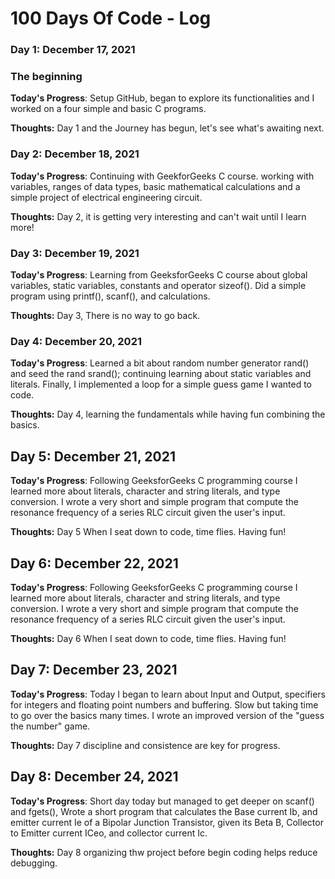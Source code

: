 # 100 Days Of Code - Log 

### Day 1: December 17, 2021
### The beginning 

**Today's Progress**: Setup GitHub, began to explore its functionalities and I worked on a four simple and basic C programs. 

**Thoughts:** Day 1 and the Journey has begun, let's see what's awaiting next.  

### Day 2: December 18, 2021

**Today's Progress**: Continuing with GeekforGeeks C course. working with variables, ranges of data types, basic mathematical calculations and a simple project of electrical engineering circuit.     

**Thoughts:** Day 2, it is getting very interesting and can't wait until I learn more!

### Day 3: December 19, 2021

**Today's Progress**: Learning from GeeksforGeeks C course about global variables, static variables, constants and operator sizeof(). Did a simple program using printf(), scanf(), and calculations.    

**Thoughts:** Day 3, There is no way to go back.  

### Day 4: December 20, 2021

**Today's Progress**: Learned a bit about random number generator rand() and seed the rand srand(); continuing learning about static variables and literals. Finally, I implemented a loop for a simple guess game I wanted to code.  

**Thoughts:** Day 4, learning the fundamentals while having fun combining the basics.  

## Day 5: December 21, 2021

**Today's Progress**: Following GeeksforGeeks C programming course I learned more about literals, character and string literals, and type conversion. I wrote a very short and simple program that compute the resonance frequency of a series RLC circuit given the user's input.    

**Thoughts:** Day 5  When I seat down to code, time flies. Having fun!

## Day 6: December 22, 2021

**Today's Progress**: Following GeeksforGeeks C programming course I learned more about literals, character and string literals, and type conversion. I wrote a very short and simple program that compute the resonance frequency of a series RLC circuit given the user's input.    

**Thoughts:** Day 6  When I seat down to code, time flies. Having fun!

## Day 7: December 23, 2021

**Today's Progress**: Today I began to learn about Input and Output, specifiers for integers and floating point numbers and buffering. Slow but taking time to go over the basics many times.  I wrote an improved version of the "guess the number" game.  

**Thoughts:** Day 7 discipline and consistence are key for progress.  

## Day 8: December 24, 2021

**Today's Progress**: Short day today but managed to get deeper on scanf() and fgets(), Wrote a short program that calculates the Base current Ib, and emitter current Ie of a Bipolar Junction Transistor, given its Beta B, Collector to Emitter current ICeo, and collector current Ic.

**Thoughts:** Day 8 organizing thw project before begin coding helps reduce debugging.   
